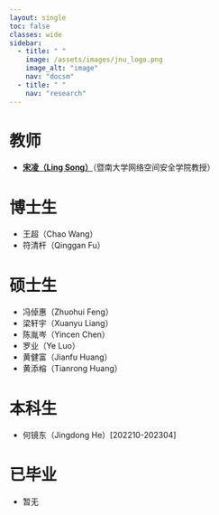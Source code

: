 ```yaml
---
layout: single
toc: false
classes: wide
sidebar:
  - title: " "
    image: /assets/images/jnu_logo.png
    image_alt: "image"
    nav: "docsm"
  - title: " "
    nav: "research"  
---
```


# 教师

- **[宋凌（Ling Song）](https://sites.google.com/view/ling-song/home)**（暨南大学网络空间安全学院教授）


# 博士生

- 王超（Chao Wang）
- 符清杆（Qinggan Fu）


# 硕士生

- 冯倬惠（Zhuohui Feng）
- 梁轩宇（Xuanyu Liang）
- 陈胤岑（Yincen Chen）
- 罗业（Ye Luo）
- 黄健富（Jianfu Huang）
- 黄添榕（Tianrong Huang）


# 本科生

- 何镜东（Jingdong He）[202210-202304]

# 已毕业

- 暂无
